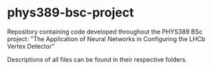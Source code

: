 # phys389-bsc-project
Repository containing code developed throughout the PHYS389 BSc project: "The Application of Neural Networks in Configuring the LHCb Vertex Detector"

Descriptions of all files can be found in their respective folders.
